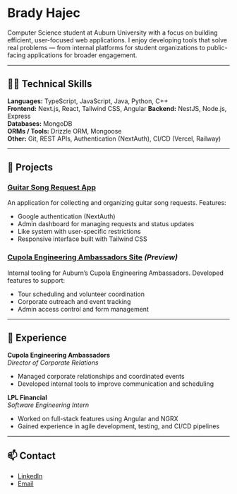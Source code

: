 # Brady Hajec

Computer Science student at Auburn University with a focus on building efficient, user-focused web applications. I enjoy developing tools that solve real problems — from internal platforms for student organizations to public-facing applications for broader engagement.

---

## 🧑‍💻 Technical Skills

**Languages:** TypeScript, JavaScript, Java, Python, C++  
**Frontend:** Next.js, React, Tailwind CSS, Angular
**Backend:** NestJS, Node.js, Express  
**Databases:** MongoDB  
**ORMs / Tools:** Drizzle ORM, Mongoose  
**Other:** Git, REST APIs, Authentication (NextAuth), CI/CD (Vercel, Railway)

---

## 🔧 Projects

### [Guitar Song Request App](https://guitar-request-app.vercel.app)
An application for collecting and organizing guitar song requests. Features:
- Google authentication (NextAuth)
- Admin dashboard for managing requests and status updates
- Like system with user-specific restrictions
- Responsive interface built with Tailwind CSS

### [Cupola Engineering Ambassadors Site](https://event-tracker-green.vercel.app/) *(Preview)*
Internal tooling for Auburn’s Cupola Engineering Ambassadors. Developed features to support:
- Tour scheduling and volunteer coordination
- Corporate outreach and event tracking
- Admin access control and form management

---

## 🏫 Experience

**Cupola Engineering Ambassadors**  
*Director of Corporate Relations*  
- Managed corporate relationships and coordinated events
- Developed internal tools to improve communication and scheduling

**LPL Financial**  
*Software Engineering Intern*  
- Worked on full-stack features using Angular and NGRX
- Gained experience in agile development, testing, and CI/CD pipelines

---

## 📫 Contact

- [LinkedIn](https://linkedin.com/in/brady-hajec)
- [Email](mailto:bdhajec5@gmail.com)

